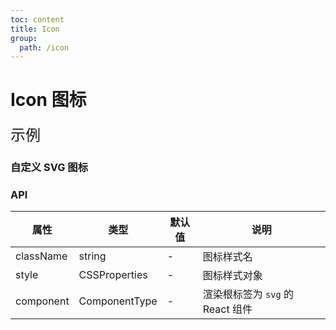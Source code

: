 ```yaml
---
toc: content
title: Icon
group:
  path: /icon
---
```


# Icon 图标

<font size='5'>示例</font>

### 自定义 SVG 图标

<code src="./demo/Basic.tsx" desc='通过 component 属性传入一个根标签为`svg`的组件。'></code>

### API

| 属性      | 类型          | 默认值 | 说明                             |
| --------- | ------------- | ------ | -------------------------------- |
| className | string        | -      | 图标样式名                       |
| style     | CSSProperties | -      | 图标样式对象                     |
| component | ComponentType | -      | 渲染根标签为 `svg` 的 React 组件 |
